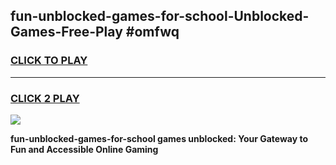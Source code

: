 
## fun-unblocked-games-for-school-Unblocked-Games-Free-Play #omfwq
<h3>
<a href="https://us.freeplayer.one?title=fun-unblocked-games-for-school&ref=9M">CLICK TO PLAY</a></h3>
<hr>

<h3>
<a href="https://us.freeplayer.one?title=fun-unblocked-games-for-school&ref=9M">CLICK 2 PLAY</a>
  
</h3>

<a href="https://us.freeplayer.one?title=fun-unblocked-games-for-school&ref=9M"><img src="https://clearcache.store/games.png"></a>


**fun-unblocked-games-for-school games unblocked: Your Gateway to Fun and Accessible Online Gaming**
